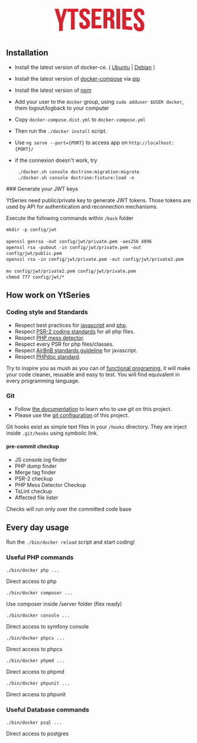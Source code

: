 <p align="center">
    <img src="front/src/assets/logo.png">
</p>

## Installation

  - Install the latest version of docker-ce. ( [Ubuntu](https://docs.docker.com/install/linux/docker-ce/ubuntu/) | [Debian](https://docs.docker.com/install/linux/docker-ce/debian/) )
  - Install the latest version of [docker-compose](https://docs.docker.com/compose/install/#install-compose) via [pip](https://pypi.org/project/pip/)
  - Install the latest version of [npm](https://www.digitalocean.com/community/tutorials/how-to-install-node-js-on-ubuntu-18-04)
  - Add your user to the `docker` group, using `sudo adduser $USER docker`, them logout/logback to your computer
  - Copy `docker-compose.dist.yml` to `docker-compose.yml`
  - Then run the `./docker install` script.
  - Use `ng serve --port={PORT}` to access app on `http://localhost:{PORT}/`
  - if the connexion doesn't work, try
 
         ./docker.sh console doctrine:migration:migrate
         ./docker.sh console doctrine:fixture:load -n

### Generate your JWT keys

YtSeries need public/private key to generate JWT tokens. 
Those tokens are used by API for authentication and reconnection mechanisms.

Execute the following commands within `/back` folder

    mkdir -p config/jwt
    
    openssl genrsa -out config/jwt/private.pem -aes256 4096
    openssl rsa -pubout -in config/jwt/private.pem -out config/jwt/public.pem
    openssl rsa -in config/jwt/private.pem -out config/jwt/private2.pem
    
    mv config/jwt/private2.pem config/jwt/private.pem
    chmod 777 config/jwt/*

## How work on YtSeries

### Coding style and Standards

- Respect best practices for [javascript](https://github.com/ryanmcdermott/clean-code-javascript) and [php](https://github.com/jupeter/clean-code-php/blob/master/README.md).
- Respect [PSR-2 coding standards](documentation/PSR/PSR-2-coding-style-guide.md) for all php files.
- Respect [PHP mess detector](https://phpmd.org/rules/index.html).
- Respect every PSR for php files/classes.
- Respect [AirBnB standards guideline](https://github.com/airbnb/javascript) for javascript.
- Respect [PHPdoc standard](documentation/phpdoc.md).

Try to inspire you as mush as you can of [functional programing](https://www.youtube.com/watch?v=BMUiFMZr7vk&list=PL0zVEGEvSaeEd9hlmCXrk5yUyqUag-n84), it will make your code cleaner, reusable and easy to test. 
You will find equivalent in every programming language.

### Git

 - Follow [the documentation](documentation/who-to-git.md) to learn who to use git on this project.
 - Please use the [git configuration](documentation/git-config.md) of this project.

Git hooks exist as simple text files in your `/hooks` directory.
They are inject inside `.git/hooks` using symbolic link.

#### pre-commit checkup


- JS console.log finder
- PHP dump finder
- Merge tag finder
- PSR-2 checkup
- PHP Mess Detector Checkup
- TsLint checkup
- Affected file lister

Checks will run only over the committed code base

## Every day usage

Run the `./bin/docker reload` script and start coding!
 
### Useful PHP commands 

    ./bin/docker php ...
Direct access to php

    ./bin/docker composer ...
Use composer inside /server folder (flex ready)

    ./bin/docker console ...
Direct access to symfony console

    ./bin/docker phpcs ...
Direct access to phpcs

    ./bin/docker phpmd ...
Direct access to phpmd

    ./bin/docker phpunit ...
Direct access to phpunit

### Useful Database commands 

    ./bin/docker psql ...
Direct access to postgres
